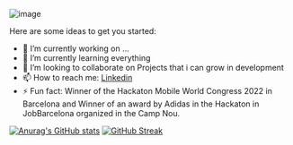 ![image](https://user-images.githubusercontent.com/87933510/171720654-14618145-1a1b-42e0-853c-0704c0494649.png)



Here are some ideas to get you started:

- 🔭 I’m currently working on ...
- 🌱 I’m currently learning everything
- 👯 I’m looking to collaborate on Projects that i can grow in development
- 📫 How to reach me: [Linkedin](https://www.linkedin.com/in/erick-ayala-arias/)
- ⚡ Fun fact: Winner of the Hackaton Mobile World Congress 2022 in Barcelona and Winner of an award by Adidas in the Hackaton in JobBarcelona organized in the Camp Nou.


[![Anurag's GitHub stats](https://github-readme-stats.vercel.app/api?username=erickayalarias)](https://github.com/anuraghazra/github-readme-stats)
[![GitHub Streak](https://github-readme-streak-stats.herokuapp.com/?user=DenverCoder1)](https://git.io/streak-stats)

